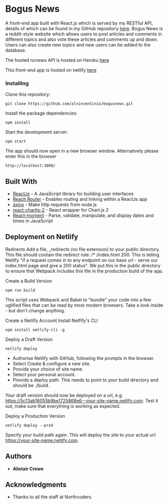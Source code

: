 # Bogus News

A front-end app built with React.js which is served by my RESTful API, details of which can be found in my GitHub repository [here](https://github.com/alvincentinio/ncnews). Bogus News is a reddit-style website which allows users to post articles and comments in different topics and also vote these articles and comments up and down. Users can also create new topics and new users can be added to the database.

The hosted ncnews API is hosted on Heroku [here](https://alcrewe-news.herokuapp.com/api)

This front-end app is hosted on netlify [here](https://bogusnews.netlify.com/)

### Installing

Clone this repository:

```
git clone https://github.com/alvincentinio/bogusnews.git
```

Install the package dependencies:

```
npm install
```

Start the development server:

```
npm start
```

The app should now open in a new browser window. Alternatively please enter this in the browser

```
http://localhost:3000/

```

## Built With

- [ReactJs](https://reactjs.org/) - A JavaScript library for building user interfaces
- [Reach Router](https://reach.tech/router) - Enables routing and linking within a ReactJs app
- [axios](https://github.com/axios/axios) - Make http requests from node.js
- [react-chartjs-2](https://github.com/jerairrest/react-chartjs-2) - React wrapper for Chart.js 2
- [React-moment](https://www.npmjs.com/package/react-moment) - Parse, validate, manipulate, and display dates and times in JavaScript

## Deployment on Netlify

Redirects
Add a file, \_redirects (no file extension) to your public directory. This file should contain the redirect rule: /\* /index.html 200. This is telling Netlify "if a request comes in to any endpoint on our base url - serve our index.html page and give a 200 status". We put this in the public directory to ensure that Webpack includes this file in the production build of the app.

Create a Build Version

```
npm run build
```

This script uses Webpack and Babel to "bundle" your code into a few uglified files that can be read by most modern browsers. Take a look inside - but don't change anything.

Create a Netlify Account
Install Netfify's CLI

```
npm install netlify-cli -g
```

Deploy a Draft Version

```
netlify deploy
```

- Authorise Netlify with GitHub, following the prompts in the browser.
- Select Create & configure a new site.
- Provide your choice of site name.
- Select your personal account.
- Provide a deploy path. This needs to point to your build directory and should be ./build.

Your draft version should now be deployed on a url, e.g. https://5c13ab16055b9be1725868e6--your-site-name.netlify.com. Test it out, make sure that everything is working as expected.

Deploy a Production Version

```
netlify deploy --prod
```

Specify your build path again. This will deploy the site to your actual url: https://your-site-name.netlify.com.

## Authors

- **Alistair Crewe**

## Acknowledgments

- Thanks to all the staff at Northcoders.
